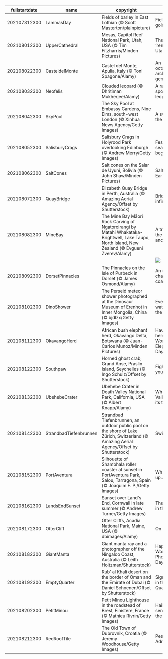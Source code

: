 |fullstartdate|name|copyright|title|image|
|--|--|--|--|--|
202107312300|LammasDay|Fields of barley in East Lothian (© Scott Masterton/plainpicture)|Fields of gold|![](/en-GB/2021/08/202107312300LammasDay.jpg)|
202108012300|UpperCathedral|Mesas, Capitol Reef National Park, Utah, USA (© Tim Fitzharris/Minden Pictures)|The rocky ‘reef’ of Utah|![](/en-GB/2021/08/202108012300UpperCathedral.jpg)|
202108022300|CasteldelMonte|Castel del Monte, Apulia, Italy (© Toni Spagone/Alamy)|An octagonal architectural gem|![](/en-GB/2021/08/202108022300CasteldelMonte.jpg)|
202108032300|Neofelis|Clouded leopard (© Dhritiman Mukherjee/Alamy)|A rarely spotted leopard|![](/en-GB/2021/08/202108032300Neofelis.jpg)|
202108042300|SkyPool|The Sky Pool at Embassy Gardens, Nine Elms, south-west London (© Xinhua News Agency/Getty Images)|A swim in the sky|![](/en-GB/2021/08/202108042300SkyPool.jpg)|
202108052300|SalisburyCrags|Salisbury Crags in Holyrood Park overlooking Edinburgh (© Andrew Merry/Getty Images)|Festival season begins|![](/en-GB/2021/08/202108052300SalisburyCrags.jpg)|
202108062300|SaltCones|Salt cones on the Salar de Uyuni, Bolivia (© John Shaw/Minden Pictures)|Salt of the Earth|![](/en-GB/2021/08/202108062300SaltCones.jpg)|
202108072300|QuayBridge|Elizabeth Quay Bridge in Perth, Australia (© Amazing Aerial Agency/Offset by Shutterstock)|Bridge to infinity|![](/en-GB/2021/08/202108072300QuayBridge.jpg)|
202108082300|MineBay|The Mine Bay Māori Rock Carving of Ngatoroirangi by Matahi Whakataka-Brightwell, Lake Taupo, North Island, New Zealand (© Evgueni Zverev/Alamy)|A tribute to the ancestors|![](/en-GB/2021/08/202108082300MineBay.jpg)|
||||![](/en-GB/2021/08/.jpg)|
202108092300|DorsetPinnacles|The Pinnacles on the Isle of Purbeck in Dorset (© James Osmond/Alamy)|An ever-changing coastline|![](/en-GB/2021/08/202108092300DorsetPinnacles.jpg)|
202108102300|DinoShower|The Perseid meteor shower photographed at the Dinosaur Museum of Erenhot in Inner Mongolia, China (© bjdlzx/Getty Images)|Everyone's watching the Perseids|![](/en-GB/2021/08/202108102300DinoShower.jpg)|
202108112300|OkavangoHerd|African bush elephant herd, Okavango Delta, Botswana (© Juan-Carlos Munoz/Minden Pictures)|Haven't you herd? It's World Elephant Day!|![](/en-GB/2021/08/202108112300OkavangoHerd.jpg)|
202108122300|Southpaw|Horned ghost crab, Grand Anse, Praslin Island, Seychelles (© Ingo Schulz/Offset by Shutterstock)|Fight for your lefts|![](/en-GB/2021/08/202108122300Southpaw.jpg)|
202108132300|UbehebeCrater|Ubehebe Crater in Death Valley National Park, California, USA (© Albert Knapp/Alamy)|When Death Valley blew its top|![](/en-GB/2021/08/202108132300UbehebeCrater.jpg)|
202108142300|StrandbadTiefenbrunnen|Strandbad Tiefenbrunnen, an outdoor public pool on the shore of Lake Zürich, Switzerland (© Amazing Aerial Agency/Offset by Shutterstock)|Swim city|![](/en-GB/2021/08/202108142300StrandbadTiefenbrunnen.jpg)|
202108152300|PortAventura|Silhouette of Shambhala roller coaster at sunset in PortAventura Park, Salou, Tarragona, Spain (© Joaquim F. P./Getty Images)|What goes up...|![](/en-GB/2021/08/202108152300PortAventura.jpg)|
202108162300|LandsEndSunset|Sunset over Land's End, Cornwall in late summer (© Andrew Turner/Getty Images)|The sun sets in the West|![](/en-GB/2021/08/202108162300LandsEndSunset.jpg)|
202108172300|OtterCliff|Otter Cliffs, Acadia National Park, Maine, USA (© dbimages/Alamy)|On the rocks|![](/en-GB/2021/08/202108172300OtterCliff.jpg)|
202108182300|GiantManta|Giant manta ray and a photographer off the Ningaloo Coast, Australia (© Leith Holtzman/Shutterstock)|Happy World Photography Day!|![](/en-GB/2021/08/202108182300GiantManta.jpg)|
202108192300|EmptyQuarter|Rub' al Khali desert on the border of Oman and the Emirate of Dubai (© Daniel Schoenen/Offset by Shutterstock)|Signs of life in the Empty Quarter|![](/en-GB/2021/08/202108192300EmptyQuarter.jpg)|
202108202300|PetitMinou|Petit Minou Lighthouse in the roadstead of Brest, Finistère, France (© Mathieu Rivrin/Getty Images)|Hailing the sentinels of the sea|![](/en-GB/2021/08/202108202300PetitMinou.jpg)|
202108212300|RedRoofTile|The Old Town of Dubrovnik, Croatia (© Jeremy Woodhouse/Getty Images)|Pearl of the Adriatic|![](/en-GB/2021/08/202108212300RedRoofTile.jpg)|
